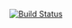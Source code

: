 [![Build Status](https://travis-ci.org/Beenv12/lab05.svg?branch=master)](https://travis-ci.org/Beenv12/lab07)
